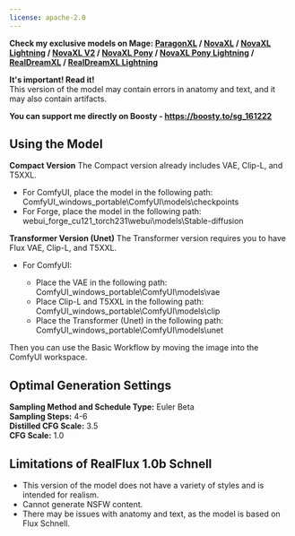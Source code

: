 ```yaml
---
license: apache-2.0
---
```

<strong>Check my exclusive models on Mage: </strong><a href="https://www.mage.space/play/4371756b27bf52e7a1146dc6fe2d969c" rel="noopener noreferrer nofollow"><strong>ParagonXL</strong></a><strong> / </strong><a href="https://www.mage.space/play/df67a9f27f19629a98cb0fb619d1949a" rel="noopener noreferrer nofollow"><strong>NovaXL</strong></a><strong> / </strong><a href="https://www.mage.space/play/d8db06ae964310acb4e090eec03984df" rel="noopener noreferrer nofollow"><strong>NovaXL Lightning</strong></a><strong> / </strong><a href="https://www.mage.space/play/541da1e10976ab82976a5cacc770a413" rel="noopener noreferrer nofollow"><strong>NovaXL V2</strong></a><strong> / </strong><a href="https://www.mage.space/play/a56d2680c464ef25b8c66df126b3f706" rel="noopener noreferrer nofollow"><strong>NovaXL Pony</strong></a><strong> / </strong><a href="https://www.mage.space/play/b0ab6733c3be2408c93523d57a605371" rel="noopener noreferrer nofollow"><strong>NovaXL Pony Lightning</strong></a><strong> / </strong><a href="https://www.mage.space/play/e3b01cd493ed86ed8e4708751b1c9165" rel="noopener noreferrer nofollow"><strong>RealDreamXL</strong></a><strong> / </strong><a href="https://www.mage.space/play/ef062fc389c3f8723002428290c1158c" rel="noopener noreferrer nofollow"><strong>RealDreamXL Lightning</strong></a></p>
<b>It's important! Read it!</b><br>
This version of the model may contain errors in anatomy and text, and it may also contain artifacts.<br>

<b>You can support me directly on Boosty - https://boosty.to/sg_161222</b>

<h2>Using the Model</h2>
<b>Compact Version</b> The Compact version already includes VAE, Clip-L, and T5XXL.
  <ul>
      <li>For ComfyUI, place the model in the following path: ComfyUI_windows_portable\ComfyUI\models\checkpoints</li>
      <li>For Forge, place the model in the following path: webui_forge_cu121_torch231\webui\models\Stable-diffusion</li>
  </ul>

<b>Transformer Version (Unet)</b> The Transformer version requires you to have Flux VAE, Clip-L, and T5XXL.
  <ul>
      <li>For ComfyUI:</li>
          <ul>
              <li>Place the VAE in the following path: ComfyUI_windows_portable\ComfyUI\models\vae</li>
              <li>Place Clip-L and T5XXL in the following path: ComfyUI_windows_portable\ComfyUI\models\clip</li>
              <li>Place the Transformer (Unet) in the following path: ComfyUI_windows_portable\ComfyUI\models\unet</li>
          </ul>
  </ul>

Then you can use the Basic Workflow by moving the image into the ComfyUI workspace.

<h2>Optimal Generation Settings</h2>

<b>Sampling Method and Schedule Type:</b> Euler Beta<br>
<b>Sampling Steps:</b> 4-6<br>
<b>Distilled CFG Scale:</b> 3.5<br>
<b>CFG Scale:</b> 1.0

<h2>Limitations of RealFlux 1.0b Schnell</h2>
    <ul>
        <li>This version of the model does not have a variety of styles and is intended for realism.</li>
        <li>Cannot generate NSFW content.</li>
        <li>There may be issues with anatomy and text, as the model is based on Flux Schnell.</li>
    </ul>
